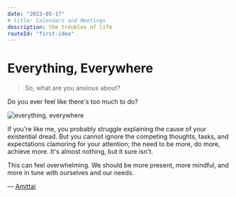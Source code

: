 ```yaml
---
date: "2023-05-17"
# title: Calendars and Meetings
description: the troubles of life
routeId: "first-idea"
---
```


# Everything, Everywhere

> So, what are you anxious about?

Do you ever feel like there's too much to do?

![everything, everywhere](images/blog/everything-everywhere.jpg)

If you're like me, you probably struggle explaining
the cause of your existential dread.
But you cannot ignore the competing thoughts, tasks,
and expectations clamoring for your attention;
the need to be more, do more, achieve more.
It's almost nothing, but it sure isn't.

This can feel overwhelming.
We should be more present,
more mindful, and more in tune with ourselves and our needs.

&mdash; [Amittai][amittai]

[amittai]: https://amittai.studio
